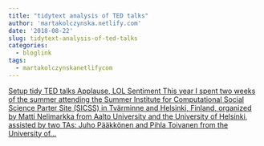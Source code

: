 ```yaml
---
title: "tidytext analysis of TED talks"
author: 'martakolczynska.netlify.com'
date: '2018-08-22'
slug: tidytext-analysis-of-ted-talks
categories:
  - bloglink
tags:
  - martakolczynskanetlifycom
---
```


[Setup tidy TED talks Applause, LOL Sentiment This year I spent two weeks of the summer attending the Summer Institute for Computational Social Science Parter Site (SICSS) in Tvärminne and Helsinki, Finland, organized by Matti Nelimarkka from Aalto University and the University of Helsinki, assisted by two TAs: Juho Pääkkönen and Pihla Toivanen from the University of...<click to read more>](https://martakolczynska.com/post/ted-talks/)

